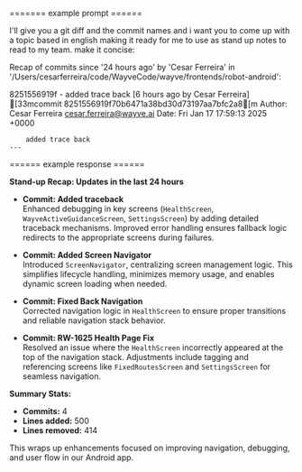 ======= example prompt ======

I'll give you a git diff and the commit names and i want you to come up with a topic based in english making it ready for me to use as stand up notes to read to my team. make it concise:

Recap of commits since '24 hours ago' by 'Cesar Ferreira' in '/Users/cesarferreira/code/WayveCode/wayve/frontends/robot-android':

8251556919f - added trace back [6 hours ago by Cesar Ferreira]
    [33mcommit 8251556919f70b6471a38bd30d73197aa7bfc2a8[m
    Author: Cesar Ferreira <cesar.ferreira@wayve.ai>
    Date:   Fri Jan 17 17:59:13 2025 +0000
    
        added trace back
    ---


====== example response ======

**Stand-up Recap: Updates in the last 24 hours**

- **Commit: Added traceback**  
  Enhanced debugging in key screens (`HealthScreen`, `WayveActiveGuidanceScreen`, `SettingsScreen`) by adding detailed traceback mechanisms. Improved error handling ensures fallback logic redirects to the appropriate screens during failures.

- **Commit: Added Screen Navigator**  
  Introduced `ScreenNavigator`, centralizing screen management logic. This simplifies lifecycle handling, minimizes memory usage, and enables dynamic screen loading when needed.

- **Commit: Fixed Back Navigation**  
  Corrected navigation logic in `HealthScreen` to ensure proper transitions and reliable navigation stack behavior.

- **Commit: RW-1625 Health Page Fix**  
  Resolved an issue where the `HealthScreen` incorrectly appeared at the top of the navigation stack. Adjustments include tagging and referencing screens like `FixedRoutesScreen` and `SettingsScreen` for seamless navigation.

**Summary Stats:**  
- **Commits:** 4  
- **Lines added:** 500  
- **Lines removed:** 414  

This wraps up enhancements focused on improving navigation, debugging, and user flow in our Android app.